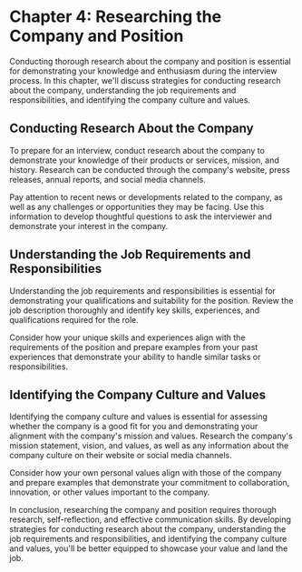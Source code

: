 Chapter 4: Researching the Company and Position
===============================================

Conducting thorough research about the company and position is essential for demonstrating your knowledge and enthusiasm during the interview process. In this chapter, we'll discuss strategies for conducting research about the company, understanding the job requirements and responsibilities, and identifying the company culture and values.

Conducting Research About the Company
-------------------------------------

To prepare for an interview, conduct research about the company to demonstrate your knowledge of their products or services, mission, and history. Research can be conducted through the company's website, press releases, annual reports, and social media channels.

Pay attention to recent news or developments related to the company, as well as any challenges or opportunities they may be facing. Use this information to develop thoughtful questions to ask the interviewer and demonstrate your interest in the company.

Understanding the Job Requirements and Responsibilities
-------------------------------------------------------

Understanding the job requirements and responsibilities is essential for demonstrating your qualifications and suitability for the position. Review the job description thoroughly and identify key skills, experiences, and qualifications required for the role.

Consider how your unique skills and experiences align with the requirements of the position and prepare examples from your past experiences that demonstrate your ability to handle similar tasks or responsibilities.

Identifying the Company Culture and Values
------------------------------------------

Identifying the company culture and values is essential for assessing whether the company is a good fit for you and demonstrating your alignment with the company's mission and values. Research the company's mission statement, vision, and values, as well as any information about the company culture on their website or social media channels.

Consider how your own personal values align with those of the company and prepare examples that demonstrate your commitment to collaboration, innovation, or other values important to the company.

In conclusion, researching the company and position requires thorough research, self-reflection, and effective communication skills. By developing strategies for conducting research about the company, understanding the job requirements and responsibilities, and identifying the company culture and values, you'll be better equipped to showcase your value and land the job.
